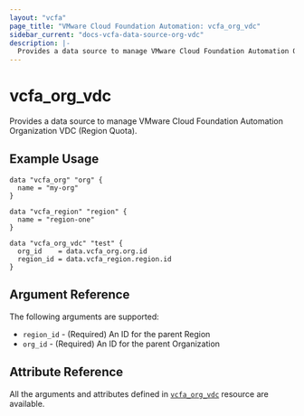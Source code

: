 ```yaml
---
layout: "vcfa"
page_title: "VMware Cloud Foundation Automation: vcfa_org_vdc"
sidebar_current: "docs-vcfa-data-source-org-vdc"
description: |-
  Provides a data source to manage VMware Cloud Foundation Automation Organization VDC.
---
```


# vcfa\_org\_vdc

Provides a data source to manage VMware Cloud Foundation Automation Organization VDC (Region Quota).

## Example Usage

```hcl
data "vcfa_org" "org" {
  name = "my-org"
}

data "vcfa_region" "region" {
  name = "region-one"
}

data "vcfa_org_vdc" "test" {
  org_id    = data.vcfa_org.org.id
  region_id = data.vcfa_region.region.id
}
```

## Argument Reference

The following arguments are supported:

* `region_id` - (Required)  An ID for the parent Region
* `org_id` - (Required) An ID for the parent Organization

## Attribute Reference

All the arguments and attributes defined in
[`vcfa_org_vdc`](/providers/vmware/vcfa/latest/docs/resources/org_vdc) resource are available.
